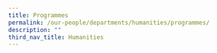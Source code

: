 ```yaml
---
title: Programmes
permalink: /our-people/departments/humanities/programmes/
description: ""
third_nav_title: Humanities
---
```

